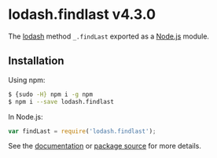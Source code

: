 # lodash.findlast v4.3.0

The [lodash](https://lodash.com/) method `_.findLast` exported as a [Node.js](https://nodejs.org/) module.

## Installation

Using npm:
```bash
$ {sudo -H} npm i -g npm
$ npm i --save lodash.findlast
```

In Node.js:
```js
var findLast = require('lodash.findlast');
```

See the [documentation](https://lodash.com/docs#findLast) or [package source](https://github.com/lodash/lodash/blob/4.3.0-npm-packages/lodash.findlast) for more details.
